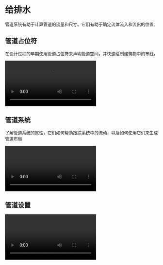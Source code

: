 # 给排水
管道系统有助于计算管道的流量和尺寸。它们有助于确定流体流入和流出的位置。

## 管道占位符
在设计过程的早期使用管道占位符来声明管道空间，并快速绘制建筑物中的布线。

<video src ="./Videoes/PipePlaceholders.webm " controls="controls" > </video>

## 管道系统
了解管道系统的属性，它们如何帮助跟踪系统中的流动，以及如何使用它们来生成管道布局

<video src ="./Videoes/PipingSystems.webm " controls="controls" > </video>

## 管道设置

<video src ="./Videoes/PipingSettings.webm " controls="controls" > </video>
